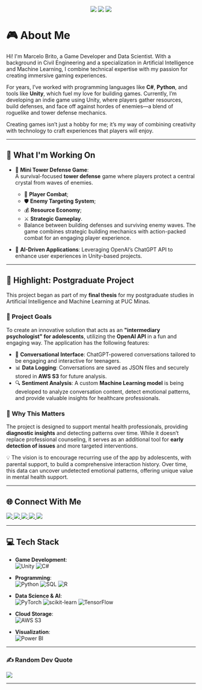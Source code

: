 <p align="center">
  <img src="https://img.shields.io/badge/Unity-grey"> 
  <img src="https://img.shields.io/badge/Game%20Development-blue"> 
  <img src="https://img.shields.io/badge/Artificial%20Intelligence-red"> 
</p>

# 🎮 About Me
Hi! I'm Marcelo Brito, a Game Developer and Data Scientist. With a background in Civil Engineering and a specialization in Artificial Intelligence and Machine Learning, I combine technical expertise with my passion for creating immersive gaming experiences.  

For years, I’ve worked with programming languages like **C#**, **Python**, and tools like **Unity**, which fuel my love for building games. Currently, I’m developing an indie game using Unity, where players gather resources, build defenses, and face off against hordes of enemies—a blend of roguelike and tower defense mechanics.  

Creating games isn’t just a hobby for me; it’s my way of combining creativity with technology to craft experiences that players will enjoy.

---

## 🌟 What I'm Working On
- 🎯 **Mini Tower Defense Game**:  
  A survival-focused **tower defense** game where players protect a central crystal from waves of enemies.
  - 🏹 **Player Combat**;
  - 🛡️ **Enemy Targeting System**;
  - 💰 **Resource Economy**;
  - ⚔️ **Strategic Gameplay**.
  - Balance between building defenses and surviving enemy waves. The game combines strategic building mechanics with action-packed combat for an engaging player experience.

- 🤖 **AI-Driven Applications**: Leveraging OpenAI’s ChatGPT API to enhance user experiences in Unity-based projects.

---

## 🌟 Highlight: Postgraduate Project  
This project began as part of my **final thesis** for my postgraduate studies in Artificial Intelligence and Machine Learning at PUC Minas.  

### 🌟 Project Goals  
To create an innovative solution that acts as an **"intermediary psychologist" for adolescents**, utilizing the **OpenAI API** in a fun and engaging way. The application has the following features:
- 💬 **Conversational Interface**: ChatGPT-powered conversations tailored to be engaging and interactive for teenagers.
- 📊 **Data Logging**: Conversations are saved as JSON files and securely stored in **AWS S3** for future analysis.
- 🔍 **Sentiment Analysis**: A custom **Machine Learning model** is being developed to analyze conversation content, detect emotional patterns, and provide valuable insights for healthcare professionals.
  
### 🚀 Why This Matters  
The project is designed to support mental health professionals, providing **diagnostic insights** and detecting patterns over time. While it doesn’t replace professional counseling, it serves as an additional tool for **early detection of issues** and more targeted interventions.  

💡 The vision is to encourage recurring use of the app by adolescents, with parental support, to build a comprehensive interaction history. Over time, this data can uncover undetected emotional patterns, offering unique value in mental health support.

---

## 🌐 Connect With Me
<p>
  <a href="https://twitter.com/celu_games" target="_blank">
    <img src="https://img.shields.io/badge/Twitter-1DA1F2?style=for-the-badge&logo=twitter&logoColor=white">
  </a>
  
  <a href="https://www.youtube.com/channel/UCvjn1p6Pny3f2StiLvwR2Cw" target="_blank">
    <img src="https://img.shields.io/badge/YouTube-FF0000?style=for-the-badge&logo=youtube&logoColor=white">
  </a>
  <a href="https://instagram.com/m_brito93" target="_blank">
    <img src="https://img.shields.io/badge/Instagram-E4405F?style=for-the-badge&logo=instagram&logoColor=white">
  </a>
  <a href="mailto:marcelobrito.py@gmail.com">
    <img src="https://img.shields.io/badge/Gmail-D14836?style=for-the-badge&logo=gmail&logoColor=white">
  </a>
  <a href="https://www.linkedin.com/in/marcelo-b-morais-9a0523280/" target="_blank">
    <img src="https://img.shields.io/badge/LinkedIn-0077B5?style=for-the-badge&logo=linkedin&logoColor=white">
  </a>
</p>

---

## 💻 Tech Stack
- **Game Development**:  
  ![Unity](https://img.shields.io/badge/Unity-%2320232a.svg?style=for-the-badge&logo=unity&logoColor=white) 
  ![C#](https://img.shields.io/badge/C%23-%23239120.svg?style=for-the-badge&logo=c-sharp&logoColor=white) 

- **Programming**:  
  ![Python](https://img.shields.io/badge/python-3670A0?style=for-the-badge&logo=python&logoColor=ffdd54) 
  ![SQL](https://img.shields.io/badge/SQL-%2300f.svg?style=for-the-badge&logo=SQL&logoColor=white) 
  ![R](https://img.shields.io/badge/r-%23276DC3.svg?style=for-the-badge&logo=r&logoColor=white)

- **Data Science & AI**:  
  ![PyTorch](https://img.shields.io/badge/PyTorch-%23EE4C2C.svg?style=for-the-badge&logo=PyTorch&logoColor=white) 
  ![scikit-learn](https://img.shields.io/badge/scikit--learn-%23F7931E.svg?style=for-the-badge&logo=scikit-learn&logoColor=white) 
  ![TensorFlow](https://img.shields.io/badge/TensorFlow-%23FF6F00.svg?style=for-the-badge&logo=TensorFlow&logoColor=white) 

- **Cloud Storage**:  
  ![AWS S3](https://img.shields.io/badge/AWS%20S3-%23FF9900.svg?style=for-the-badge&logo=amazon-aws&logoColor=white)

- **Visualization**:  
  ![Power BI](https://img.shields.io/badge/Power%20BI-%23FF9F00.svg?style=for-the-badge&logo=PowerBI&logoColor=white)

---

### ✍️ Random Dev Quote
![](https://quotes-github-readme.vercel.app/api?type=horizontal&theme=dark)

---
